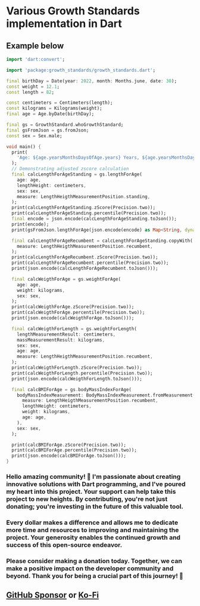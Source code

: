 
# Various Growth Standards implementation in Dart

## Example below

``` dart
import 'dart:convert';

import 'package:growth_standards/growth_standards.dart';

final birthDay = Date(year: 2022, month: Months.june, date: 30);
const weight = 12.1;
const length = 82;

const centimeters = Centimeters(length);
const kilograms = Kilograms(weight);
final age = Age.byDate(birthDay);

final gs = GrowthStandard.whoGrowthStandard;
final gsFromJson = gs.fromJson;
const sex = Sex.male;

void main() {
  print(
    'Age: ${age.yearsMonthsDaysOfAge.years} Years, ${age.yearsMonthsDaysOfAge.months} Months, ${age.yearsMonthsDaysOfAge.days} Days, with total ${age.ageInTotalMonthsByNow} in Months or ${age.ageInTotalDaysByNow} in Days',
  );
  // Demonstrating adjusted zscore calculation
  final calcLengthForAgeStanding = gs.lengthForAge(
    age: age,
    lengthHeight: centimeters,
    sex: sex,
    measure: LengthHeigthMeasurementPosition.standing,
  );
  print(calcLengthForAgeStanding.zScore(Precision.two));
  print(calcLengthForAgeStanding.percentile(Precision.two));
  final encode = json.encode(calcLengthForAgeStanding.toJson());
  print(encode);
  print(gsFromJson.lengthForAge(json.encode(encode) as Map<String, dynamic>));

  final calcLengthForAgeRecumbent = calcLengthForAgeStanding.copyWith(
    measure: LengthHeigthMeasurementPosition.recumbent,
  );
  print(calcLengthForAgeRecumbent.zScore(Precision.two));
  print(calcLengthForAgeRecumbent.percentile(Precision.two));
  print(json.encode(calcLengthForAgeRecumbent.toJson()));

  final calcWeigthForAge = gs.weightForAge(
    age: age,
    weight: kilograms,
    sex: sex,
  );
  print(calcWeigthForAge.zScore(Precision.two));
  print(calcWeigthForAge.percentile(Precision.two));
  print(json.encode(calcWeigthForAge.toJson()));

  final calcWeigthForLength = gs.weightForLength(
    lengthMeasurementResult: centimeters,
    massMeasurementResult: kilograms,
    sex: sex,
    age: age,
    measure: LengthHeigthMeasurementPosition.recumbent,
  );
  print(calcWeigthForLength.zScore(Precision.two));
  print(calcWeigthForLength.percentile(Precision.two));
  print(json.encode(calcWeigthForLength.toJson()));

  final calcBMIForAge = gs.bodyMassIndexForAge(
    bodyMassIndexMeasurement: BodyMassIndexMeasurement.fromMeasurement(
      measure: LengthHeigthMeasurementPosition.recumbent,
      lengthHeight: centimeters,
      weight: kilograms,
      age: age,
    ),
    sex: sex,
  );

  print(calcBMIForAge.zScore(Precision.two));
  print(calcBMIForAge.percentile(Precision.two));
  print(json.encode(calcBMIForAge.toJson()));
}
```


### Hello amazing community! 🌟 I'm passionate about creating innovative solutions with Dart programming, and I've poured my heart into this project. Your support can help take this project to new heights. By contributing, you're not just donating; you're investing in the future of this valuable tool.

### Every dollar makes a difference and allows me to dedicate more time and resources to improving and maintaining the project. Your generosity enables the continued growth and success of this open-source endeavor.

### Please consider making a donation today. Together, we can make a positive impact on the developer community and beyond. Thank you for being a crucial part of this journey! 🚀

## [GitHub Sponsor](https://github.com/sponsors/devsdocs) or [Ko-Fi](https://ko-fi.com/devsdocs)